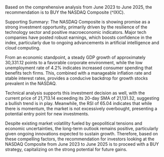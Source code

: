 Based on the comprehensive analysis from June 2023 to June 2025, the recommendation is to BUY the NASDAQ Composite (^IXIC). 

Supporting Summary: The NASDAQ Composite is showing promise as a strong investment opportunity, primarily driven by the resilience of the technology sector and positive macroeconomic indicators. Major tech companies have posted robust earnings, which boosts confidence in the index, particularly due to ongoing advancements in artificial intelligence and cloud computing. 

From an economic standpoint, a steady GDP growth of approximately 30,331.12 points to a favorable corporate environment, while the low unemployment rate of 4.2% indicates increased consumer spending that benefits tech firms. This, combined with a manageable inflation rate and stable interest rates, provides a conducive backdrop for growth stocks prevalent in the NASDAQ. 

Technical analysis supports this investment decision as well, with the current price of 21,713.14 exceeding its 20-day SMA of 21,131.32, suggesting a bullish trend is in play. Meanwhile, the RSI of 65.04 indicates that while there is momentum, the market is not excessively overbought, presenting a potential entry point for new investments.

Despite existing market volatility fueled by geopolitical tensions and economic uncertainties, the long-term outlook remains positive, particularly given ongoing innovations expected to sustain growth. Therefore, based on these compelling factors, the recommendation for investors looking at the NASDAQ Composite from June 2023 to June 2025 is to proceed with a BUY strategy, capitalizing on the strong potential for future gains.
